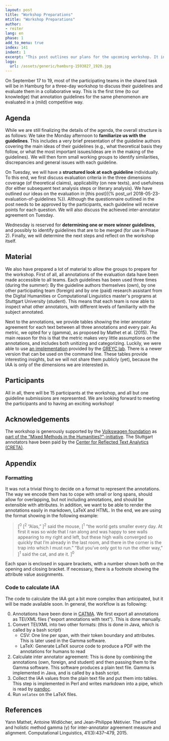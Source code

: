 ```yaml
---
layout: post
title: "Workshop Preparations"
mtitle: "Workshop Preparations"
author:
- reiter
lang: en
phase: 1
add_to_menu: true
index: 141
indent: 1
excerpt: "This post outlines our plans for the upcoming workshop. It includes a first look at (not yet finalized) agenda and describes what material we generate beforehand, and how."
logo: 
  url: /assets/generic/hamburg-1593827_1920.jpg
---
```


On September 17 to 19, most of the participating teams in the shared task will be in Hamburg for a three-day workshop to discuss their guidelines and evaluate them in a collaborative way. This is the first time (to our knowledge) that annotation guidelines for the same phenomenon are evaluated in a (mild) competitive way.

## Agenda

While we are still finalizing the details of the agenda, the overall structure is as follows: We take the Monday afternoon to **familiarize us with the guidelines**. This includes a very brief presentation of the guideline authors covering the main ideas of their guidelines (e.g., what theoretical basis they follow, or what the most important issues/ideas are in the making of the guidelines). We will then form small working groups to identify similarities, discrepancies and general issues with each guideline.

On Tuesday, we will have a **structured look at each guideline** individually. To this end, we first discuss evaluation criteria in the three dimensions coverage (of theoretical claims), applicability (on new texts), and usefulness (for either subsequent text analysis steps or literary analysis). We have outlined our ideas on the evaluation in [this post]({% post_url 2018-05-23-evaluation-of-guidelines %}). Although the questionnaire outlined in the post needs to be approved by the participants, each guideline will receive points for each question. We will also discuss the achieved inter-annotator agreement on Tuesday.

Wednesday is reserved for **determining one or more winner guidelines**, and possibly to identify guidelines that are to be merged (for use in Phase 2). Finally, we will determine the next steps and reflect on the workshop itself.

## Material

We also have prepared a lot of material to allow the groups to prepare for the workshop. First of all, all annotations of the evaluation data have been made accessible to all teams. Each guidelines has been used three times (during the summer): By the guideline authors themselves (own), by one other participating team (foreign) and by one (paid) research assistant from the Digital Humanities or Computational Linguistics master's programs at Stuttgart University (student). This means that each team is now able to inspect what other annotators, with different levels of familiarity with the subject annotated.

Next to the annotations, we provide tables showing the inter annotator agreement for each text between all three annotations and every pair. As metric, we opted for γ (gamma), as proposed by Mathet et al. (2015). The main reason for this is that the metric makes very little assumptions on the annotations, and includes both unitizing and categorizing. Luckily, we were able to use [an implementation](https://gamma.greyc.fr) provided by the [GREYC lab](https://www.greyc.fr). There is a newer version that can be used on the command line. These tables provide interesting insights, but we will not share them publicly (yet), because the IAA is only of the dimensions we are interested in.


## Participants

All in all, there will be 15 participants at the workshop, and all but one guideline submissions are represented. We are looking forward to meeting the participants and to having an exciting workshop!

## Acknowledgements

The workshop is generously supported by the [Volkswagen foundation](https://www.volkswagenstiftung.de) as [part of the "Mixed Methods in the Humanities?"-initiative](https://portal.volkswagenstiftung.de/search/projectDetails.do?ref=94642). The Stuttgart annotators have been paid by the [Center for Reflected Text Analytics (CRETA)](https://www.creta.uni-stuttgart.de).

## Appendix

### Formatting

It was not a trivial thing to decide on a format to represent the annotations. The way we encode them has to cope with small or long spans, should allow for overlapping, but not including annotations, and should be extensible with attributes. In addition, we want to be able to render the annotations easily in markdown, LaTeX and HTML. In the end, we are using the format showing in the following example:

> [<sup>0</sup> [<sup>2</sup> ”Alas,” ]<sup>2</sup> said the mouse, [<sup>1</sup> ”the world gets smaller every day. At first it was so wide that I ran along and was happy to see walls appearing to my right and left, but these high walls converged so quickly that I’m already in the last room, and there in the corner is the trap into which I must run.”     ”But you’ve only got to run the other way,” ]<sup>1</sup> said the cat, and ate it. ]<sup>0</sup>

Each span is enclosed in square brackets, with a number shown both on the opening and closing bracket. If necessary, there is a footnote showing the attribute value assignments.

### Code to calculate IAA

The code to calculate the IAA got a bit more complex than anticipated, but it will be made available soon. In general, the workflow is as following: 

0. Annotations have been done in [CATMA](http://catma.de). We first export all annotations as TEI/XML files ("export annotations with text"). This is done manually.
1. Convert TEI/XML into two other formats: (this is done in Java, which is called by a bash script)
   - CSV: One line per span, with their token boundary and attributes. This is later used in the Gamma software.
   - LaTeX: Generate LaTeX source code to produce a PDF with the annotations for humans to read
2. Calculate inter annotator agreement: This is done by combining the annotations (own, foreign, and student) and then passing them to the Gamma software. This software produces a plain text file. Gamma is implemented in Java, and is called by a bash script.
3. Collect the IAA values from the plain text file and put them into tables. This step is implemented in Perl and writes markdown into a pipe, which is read by [pandoc](https://pandoc.org).
4. Run `xelatex` on the LaTeX files.

## References

Yann Mathet, Antoine Widlöcher, and Jean-Philippe Métivier. The unified and holistic method gamma (γ) for inter-annotator agreement measure and alignment. Computational Linguistics, 41(3):437–479, 2015.